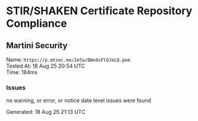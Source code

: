 # STIR/SHAKEN Certificate Repository Compliance

## Martini Security

Name: `https://p.mtsec.me/2e5a/BWx0sFlOJeLQ.pem`\
Tested At: 18 Aug 25 20:54 UTC\
Time: 184ms

### Issues

no warning, or error, or notice date level issues were found

Generated: 18 Aug 25 21:13 UTC